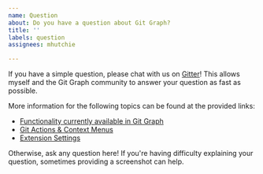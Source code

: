 ```yaml
---
name: Question
about: Do you have a question about Git Graph?
title: ''
labels: question
assignees: mhutchie

---
```


If you have a simple question, please chat with us on [Gitter](https://gitter.im/mhutchie/vscode-git-graph)! This allows myself and the Git Graph community to answer your question as fast as possible.

More information for the following topics can be found at the provided links:
* [Functionality currently available in Git Graph](https://github.com/mhutchie/vscode-git-graph/blob/master/README.md#features)
* [Git Actions & Context Menus](https://github.com/mhutchie/vscode-git-graph/wiki/Context-Menus)
* [Extension Settings](https://github.com/mhutchie/vscode-git-graph/wiki/Extension-Settings)

Otherwise, ask any question here! If you're having difficulty explaining your question, sometimes providing a screenshot can help.
